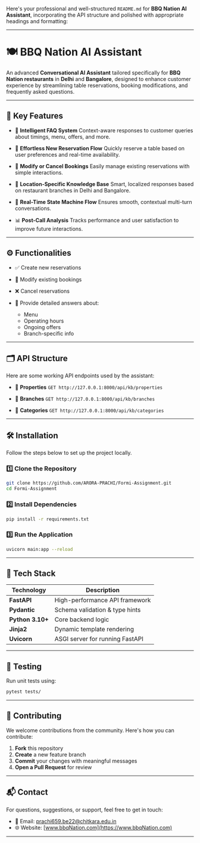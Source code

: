 Here's your professional and well-structured `README.md` for **BBQ Nation AI Assistant**, incorporating the API structure and polished with appropriate headings and formatting:

---

# 🍽️ BBQ Nation AI Assistant

An advanced **Conversational AI Assistant** tailored specifically for **BBQ Nation restaurants** in **Delhi** and **Bangalore**, designed to enhance customer experience by streamlining table reservations, booking modifications, and frequently asked questions.

---

## 🚀 Key Features

* 🤖 **Intelligent FAQ System**
  Context-aware responses to customer queries about timings, menu, offers, and more.

* 📅 **Effortless New Reservation Flow**
  Quickly reserve a table based on user preferences and real-time availability.

* 🔁 **Modify or Cancel Bookings**
  Easily manage existing reservations with simple interactions.

* 📍 **Location-Specific Knowledge Base**
  Smart, localized responses based on restaurant branches in Delhi and Bangalore.

* 🔄 **Real-Time State Machine Flow**
  Ensures smooth, contextual multi-turn conversations.

* 📊 **Post-Call Analysis**
  Tracks performance and user satisfaction to improve future interactions.

---

## ⚙️ Functionalities

* ✅ Create new reservations
* 🔄 Modify existing bookings
* ❌ Cancel reservations
* 📖 Provide detailed answers about:

  * Menu
  * Operating hours
  * Ongoing offers
  * Branch-specific info

---

## 🗂️ API Structure

Here are some working API endpoints used by the assistant:

* 🔗 **Properties**
  `GET http://127.0.0.1:8000/api/kb/properties`

* 🔗 **Branches**
  `GET http://127.0.0.1:8000/api/kb/branches`

* 🔗 **Categories**
  `GET http://127.0.0.1:8000/api/kb/categories`

---

## 🛠️ Installation

Follow the steps below to set up the project locally.

### 1️⃣ Clone the Repository

```bash
git clone https://github.com/ARORA-PRACHI/Formi-Assignment.git
cd Formi-Assignment
```

### 2️⃣ Install Dependencies

```bash
pip install -r requirements.txt
```

### 3️⃣ Run the Application

```bash
uvicorn main:app --reload
```

---

## 🧰 Tech Stack

| Technology       | Description                     |
| ---------------- | ------------------------------- |
| **FastAPI**      | High-performance API framework  |
| **Pydantic**     | Schema validation & type hints  |
| **Python 3.10+** | Core backend logic              |
| **Jinja2**       | Dynamic template rendering      |
| **Uvicorn**      | ASGI server for running FastAPI |

---

## 🧪 Testing

Run unit tests using:

```bash
pytest tests/
```

---

## 🤝 Contributing

We welcome contributions from the community. Here's how you can contribute:

1. **Fork** this repository
2. **Create** a new feature branch
3. **Commit** your changes with meaningful messages
4. **Open a Pull Request** for review

---

## 📬 Contact

For questions, suggestions, or support, feel free to get in touch:

* 📧 Email: [prachi659.be22@chitkara.edu.in](mailto:prachi659.be22@chitkara.edu.in)
* 🌐 Website: [www.bbqNation.com](https://www.bbqNation.com)

---

